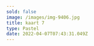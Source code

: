 ```yaml
---
sold: false
image: /images/img-9406.jpg
title: kaart 7
type: Pastel
date: 2022-04-07T07:43:31.049Z
---
```

